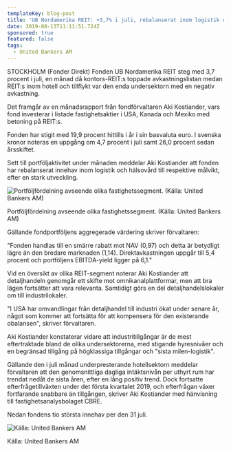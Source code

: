 ```yaml
---
templateKey: blog-post
title: 'UB Nordamerika REIT: +3,7% i juli, rebalanserat inom logistik och hälsovård'
date: 2019-08-13T11:11:51.724Z
sponsored: true
featured: false
tags:
  - United Bankers AM
---
```

STOCKHOLM (Fonder Direkt) Fonden UB Nordamerika REIT steg med 3,7 procent i juli, en månad då kontors-REIT:s toppade avkastningslistan medan REIT:s inom hotell och tillflykt var den enda undersektorn med en negativ avkastning.



Det framgår av en månadsrapport från fondförvaltaren Aki Kostiander, vars fond investerar i listade fastighetsaktier i USA, Kanada och Mexiko med betoning på REIT:s.



Fonden har stigit med 19,9 procent hittills i år i sin basvaluta euro. I svenska kronor noteras en uppgång om 4,7 procent i juli samt 26,0 procent sedan årsskiftet.



Sett till portföljaktivitet under månaden meddelar Aki Kostiander att fonden har rebalanserat innehav inom logistik och hälsovård till respektive målvikt, efter en stark utveckling.

![Portföljfördelning avseende olika fastighetssegment. (Källa: United Bankers AM)](/img/ub13aug.png)

<span class="image-caption">Portföljfördelning avseende olika fastighetssegment. (Källa: United Bankers AM)</span>

Gällande fondportföljens aggregerade värdering skriver förvaltaren:



"Fonden handlas till en smärre rabatt mot NAV (0,97) och detta är betydligt lägre än den bredare marknaden (1,14). Direktavkastningen uppgår till 5,4 procent och portföljens EBITDA-yield ligger på 6,1."



Vid en översikt av olika REIT-segment noterar Aki Kostiander att detaljhandeln genomgår ett skifte mot omnikanalplattformar, men att bra lägen fortsätter att vara relevanta. Samtidigt görs en del detaljhandelslokaler om till industrilokaler.



"I USA har omvandlingar från detaljhandel till industri ökat under senare år, något som kommer att fortsätta för att kompensera för den existerande obalansen", skriver förvaltaren.



Aki Kostiander konstaterar vidare att industritillgångar är de mest eftertraktade bland de olika undersektorerna, med stigande hyresnivåer och en begränsad tillgång på högklassiga tillgångar och "sista milen-logistik".



Gällande den i juli månad underpresterande hotellsektorn meddelar förvaltaren att den genomsnittliga dagliga intäktsnivån per uthyrt rum har trendat nedåt de sista åren, efter en lång positiv trend. Dock fortsatte efterfrågetillväxten under det första kvartalet 2019, och efterfrågan växer fortfarande snabbare än tillgången, skriver Aki Kostiander med hänvisning till fastighetsanalysbolaget CBRE.



Nedan fondens tio största innehav per den 31 juli.

![Källa: United Bankers AM](/img/ub13aug2.png)

<span class="image-caption">Källa: United Bankers AM</span>
